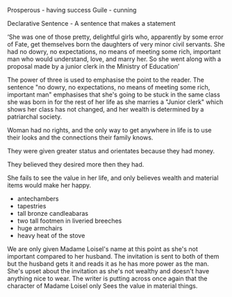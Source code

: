 Prosperous - having success
Guile - cunning

Declarative Sentence - A sentence that makes a statement

‘She was one of those pretty, delightful girls who, apparently by some error of
Fate, get themselves born the daughters of very minor civil servants. She had
no dowry, no expectations, no means of meeting some rich, important man who
would understand, love, and marry her. So she went along with a proposal made
by a junior clerk in the Ministry of Education’

The power of three is used to emphasise the point to the reader. The sentence
"no dowry, no expectations, no means of meeting some rich, important man"
emphasises that she's going to be stuck in the same class she was born in for
the rest of her life as she marries a "Junior clerk" which shows her class has
not changed, and her wealth is determined by a patriarchal society.

Woman had no rights, and the only way to get anywhere in life is to use their
looks and the connections their family knows.

They were given greater status and orientates because they had money.

They believed they desired more then they had.

She fails to see the value in her life, and only believes wealth and material
items would make her happy.

* antechambers
* tapestries
* tall bronze candleabaras
* two tall footmen in liveried breeches
* huge armchairs
* heavy heat of the stove

We are only given Madame Loisel's name at this point as she's not important
compared to her husband. The invitation is sent to both of them but the husband
gets it and reads it as he has more power as the man. She's upset about the
invitation as she's not wealthy and doesn't have anything nice to wear. The
writer is putting across once again that the character of Madame Loisel only
Sees the value in material things.
